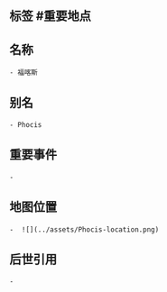 ## 标签  #重要地点
## 名称
	- 福喀斯
## 别名
	- Phocis
## 重要事件
	-
## 地图位置
	-  ![](../assets/Phocis-location.png)
## 后世引用
	-
